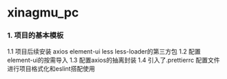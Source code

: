# xinagmu_pc

### 1. 项目的基本模板

1.1 项目后续安装 axios element-ui  less less-loader的第三方包
1.2 配置element-ui的按需导入
1.3 配置axios的抽离封装
1.4 引入了.prettierrc 配置文件 进行项目格式化和eslint搭配使用